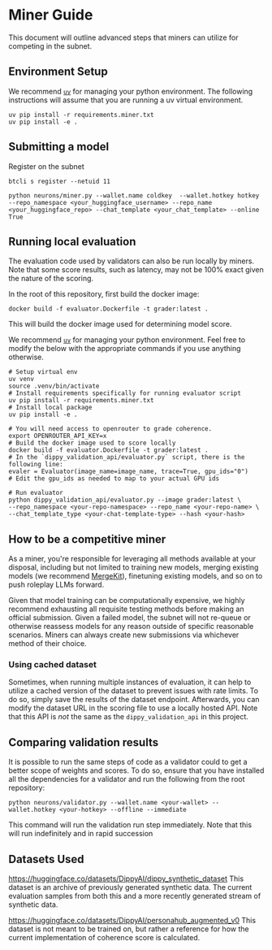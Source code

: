 # Miner Guide
This document will outline advanced steps that miners can utilize for competing in the subnet.

## Environment Setup
We recommend [`uv`](https://pypi.org/project/uv/) for managing your python environment. The following instructions will assume that you are running a uv virtual environment.

```shell
uv pip install -r requirements.miner.txt
uv pip install -e .
```


## Submitting a model

Register on the subnet
```shell
btcli s register --netuid 11
```

```shell
python neurons/miner.py --wallet.name coldkey  --wallet.hotkey hotkey --repo_namespace <your_huggingface_username> --repo_name <your_huggingface_repo> --chat_template <your_chat_template> --online True
```

## Running local evaluation

The evaluation code used by validators can also be run locally by miners. 
Note that some score results, such as latency, may not be 100% exact given the nature of the scoring.

In the root of this repository, first build the docker image:
```shell
docker build -f evaluator.Dockerfile -t grader:latest .
```
This will build the docker image used for determining model score.

We recommend [`uv`](https://pypi.org/project/uv/) for managing your python environment. 
Feel free to modify the below with the appropriate commands if you use anything otherwise.

```shell
# Setup virtual env
uv venv
source .venv/bin/activate
# Install requirements specifically for running evaluator script
uv pip install -r requirements.miner.txt
# Install local package
uv pip install -e .

# You will need access to openrouter to grade coherence.
export OPENROUTER_API_KEY=x
# Build the docker image used to score locally
docker build -f evaluator.Dockerfile -t grader:latest .
# In the `dippy_validation_api/evaluator.py` script, there is the following line:
evaler = Evaluator(image_name=image_name, trace=True, gpu_ids="0")
# Edit the gpu_ids as needed to map to your actual GPU ids

# Run evaluator
python dippy_validation_api/evaluator.py --image grader:latest \
--repo_namespace <your-repo-namespace> --repo_name <your-repo-name> \
--chat_template_type <your-chat-template-type> --hash <your-hash>
```


## How to be a competitive miner
As a miner, you're responsible for leveraging all methods available at your disposal, including but not limited to training new models, merging existing models (we recommend [MergeKit](https://github.com/arcee-ai/mergekit)), finetuning existing models, and so on to push roleplay LLMs forward.

Given that model training can be computationally expensive, we highly recommend exhausting all requisite testing methods before making an official submission. Given a failed model, the subnet will not re-queue or otherwise reassess models for any reason outside of specific reasonable scenarios. Miners can always create new submissions via whichever method of their choice. 

### Using cached dataset
Sometimes, when running multiple instances of evaluation, it can help to utilize a cached version of the dataset to prevent issues with rate limits.
To do so, simply save the results of the dataset endpoint. Afterwards, you can modify the dataset URL in the scoring file to use a locally hosted API. Note that this API is _not_ the same as the `dippy_validation_api` in this project.

## Comparing validation results

It is possible to run the same steps of code as a validator could to get a better scope of weights and scores.
To do so, ensure that you have installed all the dependencies for a validator and run the following from the root repository:
```shell
python neurons/validator.py --wallet.name <your-wallet> --wallet.hotkey <your-hotkey> --offline --immediate
```
This command will run the validation run step immediately. Note that this will run indefinitely and in rapid succession
## Datasets Used
https://huggingface.co/datasets/DippyAI/dippy_synthetic_dataset
This dataset is an archive of previously generated synthetic data. The current evaluation samples from both this and a more recently generated stream of synthetic data.

https://huggingface.co/datasets/DippyAI/personahub_augmented_v0
This dataset is not meant to be trained on, but rather a reference for how the current implementation of coherence score is calculated. 
